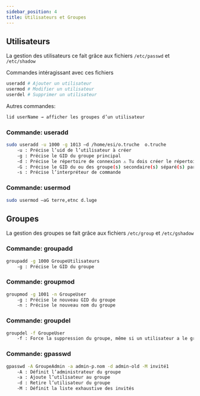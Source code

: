 ```yaml
---
sidebar_position: 4
title: Utilisateurs et Groupes
---
```


## Utilisateurs

La gestion des utilisateurs ce fait grâce aux fichiers `/etc/passwd` et `/etc/shadow`

Commandes intéragissant avec ces fichiers

```bash
useradd # Ajouter un utilisateur
usermod # Modifier un utilisateur
userdel # Supprimer un utilisateur
```

Autres commandes:

```bash
lid userName → afficher les groupes d’un utilisateur
```
### Commande: useradd
```bash
sudo useradd -u 1000 -g 1013 –d /home/esi/o.truche  o.truche
    -u : Précise l’uid de l’utilisateur à créer
    -g : Précise le GID du groupe principal 
    -d : Précise le répertoire de connexion ⚠️ Tu dois créer le répertoire en amont !! `mkdir -p /home/esi/ ` 
    -G : Précise le GID du ou des groupe(s) secondaire(s) séparé(s) par des virgules
    -s : Précise l’interpréteur de commande
```
### Commande: usermod
```bash
sudo usermod –aG terre,etnc d.luge 
```
## Groupes

La gestion des groupes se fait grâce aux fichiers `/etc/group` et `/etc/gshadow`

### Commande: groupadd

```bash
groupadd -g 1000 GroupeUtilisateurs
    -g : Précise le GID du groupe
```

### Commande: groupmod

```bash
groupmod -g 1001 -n GroupeUser
    -g : Précise le nouveau GID du groupe
    -n : Précise le nouveau nom du groupe
```

### Commande: groupdel
```bash
groupdel -f GroupeUser
    -f : Force la suppression du groupe, même si un utilisateur a le groupe comme groupe principal
```

### Commande: gpasswd
```bash
gpasswd -A GroupeAdmin -a admin-p.nom -d admin-old -M invité1
    -A : Définit l’administrateur du groupe
    -a : Ajoute l’utilisateur au groupe
    -d : Retire l’utilisateur du groupe
    -M : Définit la liste exhaustive des invités
```

